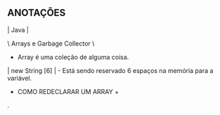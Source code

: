 ## ANOTAÇÕES

| Java |

\\ Arrays e Garbage Collector \\

- Array é uma coleção de alguma coisa. 

| new String [6] | - Está sendo reservado 6 espaços na memória para a variável. 

+ COMO REDECLARAR UM ARRAY +

.